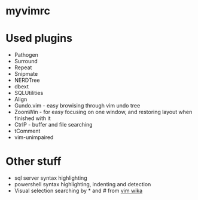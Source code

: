 myvimrc
=======

# Used plugins

* Pathogen
* Surround
* Repeat
* Snipmate
* NERDTree
* dbext
* SQLUtilities
* Align
* Gundo.vim - easy browising through vim undo tree
* ZoomWin - for easy focusing on one window, and restoring layout when finished with it
* CtrlP - buffer and file searching
* tComment
* vim-unimpaired

# Other stuff

* sql server syntax highlighting
* powershell syntax highlighting, indenting and detection
* Visual selection searching by * and # from [vim wika](http://vim.wikia.com/wiki/VimTip171)
